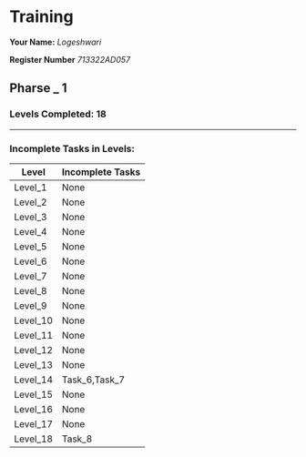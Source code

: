 # Training

**Your Name:**
_Logeshwari_

**Register Number**
_713322AD057_

## Pharse _ 1

### Levels Completed: 18
-----

### Incomplete Tasks in Levels:

|Level    | Incomplete Tasks   |
|---------|------------------- |
|Level_1  |  None              |
|Level_2  |  None              |
|Level_3  |  None              |
|Level_4  |  None              |
|Level_5  |  None              |
|Level_6  |  None              |
|Level_7  |  None              |
|Level_8  |  None              |
|Level_9  |  None              |
|Level_10 |  None              |
|Level_11 |  None              |
|Level_12 |  None              |
|Level_13 |  None              |
|Level_14 |  Task_6,Task_7     |
|Level_15 |  None              |
|Level_16 |  None              |
|Level_17 |  None              |
|Level_18 |  Task_8            |


